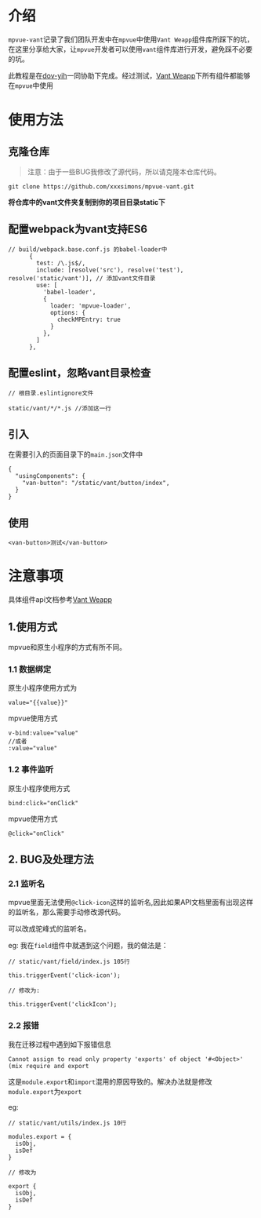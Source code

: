# 介绍

`mpvue-vant`记录了我们团队开发中在`mpvue`中使用`Vant Weapp`组件库所踩下的坑，在这里分享给大家，让`mpvue`开发者可以使用`vant`组件库进行开发，避免踩不必要的坑。


此教程是在[dov-yih](https://github.com/dov-yih)一同协助下完成。经过测试，[Vant Weapp](https://youzan.github.io/vant-weapp/#/intro)下所有组件都能够在`mpvue`中使用


# 使用方法

## 克隆仓库

> 注意：由于一些BUG我修改了源代码，所以请克隆本仓库代码。

```
git clone https://github.com/xxxsimons/mpvue-vant.git
```

**将仓库中的vant文件夹复制到你的项目目录static下**

## 配置webpack为vant支持ES6

```
// build/webpack.base.conf.js 的babel-loader中
      {
        test: /\.js$/,
        include: [resolve('src'), resolve('test'), resolve('static/vant')], // 添加vant文件目录
        use: [
          'babel-loader',
          {
            loader: 'mpvue-loader',
            options: {
              checkMPEntry: true
            }
          },
        ]
      },

```

## 配置eslint，忽略vant目录检查

```
// 根目录.eslintignore文件

static/vant/*/*.js //添加这一行
```


## 引入

在需要引入的页面目录下的`main.json`文件中

```
{
  "usingComponents": {
    "van-button": "/static/vant/button/index",
  }
}

```

## 使用

```
<van-button>测试</van-button>
```

# 注意事项

具体组件api文档参考[Vant Weapp](https://youzan.github.io/vant-weapp/#/intro)

## 1.使用方式

mpvue和原生小程序的方式有所不同。

### 1.1 数据绑定
	
原生小程序使用方式为

```
value="{{value}}"
```

mpvue使用方式

```
v-bind:value="value"
//或者
:value="value"
```

### 1.2 事件监听

原生小程序使用方式

```
bind:click="onClick"
```

mpvue使用方式

```
@click="onClick"
```

## 2. BUG及处理方法

### 2.1 监听名
mpvue里面无法使用`@click-icon`这样的监听名,因此如果API文档里面有出现这样的监听名，那么需要手动修改源代码。

可以改成驼峰式的监听名。

eg: 我在`field`组件中就遇到这个问题，我的做法是：

```
// static/vant/field/index.js 105行

this.triggerEvent('click-icon'); 

// 修改为:

this.triggerEvent('clickIcon');
```

### 2.2  报错

我在迁移过程中遇到如下报错信息

```
Cannot assign to read only property 'exports' of object '#<Object>' (mix require and export
```

这是`module.export`和`import`混用的原因导致的。解决办法就是修改`module.export`为`export`

eg:

```
// static/vant/utils/index.js 10行

modules.export = {
  isObj,
  isDef
}

// 修改为

export {
  isObj,
  isDef
}
```



